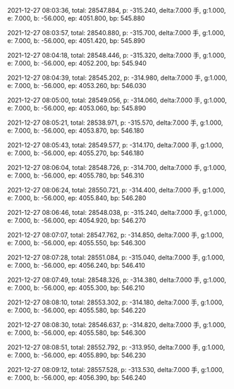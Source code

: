 2021-12-27 08:03:36, total: 28547.884, p: -315.240, delta:7.000 手, g:1.000, e: 7.000, b: -56.000, ep: 4051.800, bp: 545.880

2021-12-27 08:03:57, total: 28540.880, p: -315.700, delta:7.000 手, g:1.000, e: 7.000, b: -56.000, ep: 4051.420, bp: 545.890

2021-12-27 08:04:18, total: 28548.446, p: -315.320, delta:7.000 手, g:1.000, e: 7.000, b: -56.000, ep: 4052.200, bp: 545.940

2021-12-27 08:04:39, total: 28545.202, p: -314.980, delta:7.000 手, g:1.000, e: 7.000, b: -56.000, ep: 4053.260, bp: 546.030

2021-12-27 08:05:00, total: 28549.056, p: -314.060, delta:7.000 手, g:1.000, e: 7.000, b: -56.000, ep: 4053.060, bp: 545.890

2021-12-27 08:05:21, total: 28538.971, p: -315.570, delta:7.000 手, g:1.000, e: 7.000, b: -56.000, ep: 4053.870, bp: 546.180

2021-12-27 08:05:43, total: 28549.577, p: -314.170, delta:7.000 手, g:1.000, e: 7.000, b: -56.000, ep: 4055.270, bp: 546.180

2021-12-27 08:06:04, total: 28548.726, p: -314.700, delta:7.000 手, g:1.000, e: 7.000, b: -56.000, ep: 4055.780, bp: 546.310

2021-12-27 08:06:24, total: 28550.721, p: -314.400, delta:7.000 手, g:1.000, e: 7.000, b: -56.000, ep: 4055.840, bp: 546.280

2021-12-27 08:06:46, total: 28548.038, p: -315.240, delta:7.000 手, g:1.000, e: 7.000, b: -56.000, ep: 4054.920, bp: 546.270

2021-12-27 08:07:07, total: 28547.762, p: -314.850, delta:7.000 手, g:1.000, e: 7.000, b: -56.000, ep: 4055.550, bp: 546.300

2021-12-27 08:07:28, total: 28551.084, p: -315.040, delta:7.000 手, g:1.000, e: 7.000, b: -56.000, ep: 4056.240, bp: 546.410

2021-12-27 08:07:49, total: 28548.326, p: -314.380, delta:7.000 手, g:1.000, e: 7.000, b: -56.000, ep: 4055.300, bp: 546.210

2021-12-27 08:08:10, total: 28553.302, p: -314.180, delta:7.000 手, g:1.000, e: 7.000, b: -56.000, ep: 4055.580, bp: 546.220

2021-12-27 08:08:30, total: 28546.637, p: -314.820, delta:7.000 手, g:1.000, e: 7.000, b: -56.000, ep: 4055.580, bp: 546.300

2021-12-27 08:08:51, total: 28552.792, p: -313.950, delta:7.000 手, g:1.000, e: 7.000, b: -56.000, ep: 4055.890, bp: 546.230

2021-12-27 08:09:12, total: 28557.528, p: -313.530, delta:7.000 手, g:1.000, e: 7.000, b: -56.000, ep: 4056.390, bp: 546.240